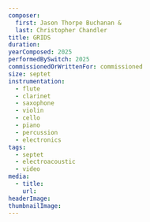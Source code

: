 ```yaml
---
composer:
  first: Jason Thorpe Buchanan &
  last: Christopher Chandler
title: GRIDS
duration: 
yearComposed: 2025
performedBySwitch: 2025
commissionedOrWrittenFor: commissioned
size: septet
instrumentation:
  - flute
  - clarinet
  - saxophone
  - violin
  - cello
  - piano
  - percussion
  - electronics
tags:
  - septet
  - electroacoustic
  - video
media:
  - title:
    url:
headerImage: 
thumbnailImage: 
---
```

